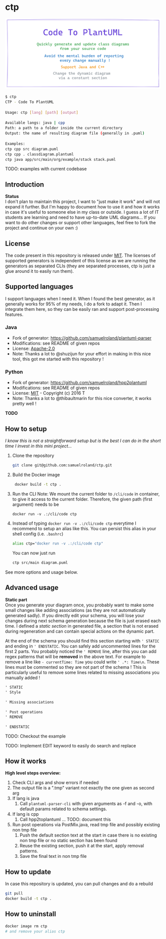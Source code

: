 # ctp

![branding](ctp.png)

```sh
$ ctp
CTP - Code To PlantUML

Usage: ctp [lang] [path] [output]

Available langs: java | cpp
Path: a path to a folder inside the current directory
Output: the name of resulting diagram file (generally in .puml)

Examples:
ctp cpp src diagram.puml
ctp cpp . classdiagram.plantuml
ctp java app/src/main/org/example/stack stack.puml
```

TODO: examples with current codebase

## Introduction
**Status**  
I don't plan to maintain this project, I want to "just make it work" and will not expand it further. But I'm happy to document how to use it and how it works in case it's useful to someone else in my class or outside. I guess a lot of IT students are learning and need to have up-to-date UML diagrams... If you want to do other changes or support other languages, feel free to fork the project and continue on your own :)

## License
The code present in this repository is released under [MIT](LICENSE). The licenses of supported generators is independent of this license as we are running the generators as separated CLIs (they are separated processes, ctp is just a glue around it to easily run them).

## Supported languages
I support languages when I need it. When I found the best generator, as it generally works for 95% of my needs, I do a fork to adapt it. Then I integrate them here, so they can be easily ran and support post-processing features.

### Java
- Fork of generator: https://github.com/samuelroland/plantuml-parser
- Modifications: see README of given repos
- License: [Apache-2.0](https://github.com/samuelroland/plantuml-parser/blob/main/LICENSE)
- Note: Thanks a lot to @shuzijun for your effort in making in this nice tool, this got me started with this repository !

### Python
- Fork of generator: https://github.com/samuelroland/hpp2plantuml
- Modifications: see README of given repos
- License: [MIT](https://github.com/samuelroland/hpp2plantuml/blob/master/LICENSE) - Copyright (c) 2016 T
- Note: Thanks a lot to @thibaultmarin for this nice converter, it works pretty well !

**TODO**

## How to setup
*I know this is not a straightforward setup but is the best I can do in the short time I invest in this mini project...*
1. Clone the repository
   ```sh
   git clone git@github.com:samuelroland/ctp.git
   ```
1. Build the Docker image
   ```sh
    docker build -t ctp .
   ```
1. Run the CLI
   Note: We mount the current folder to `/cli/code` in container, to give it access to the current folder. Therefore, the given path (first argument) needs to be 
    ```
    docker run -v .:/cli/code ctp
    ```
1. Instead of typing `docker run -v .:/cli/code ctp` everytime I recommend to setup an alias like this. You can persist this alias in your shell config (i.e. `.bashrc`)
    ```sh
    alias ctp="docker run -v .:/cli/code ctp"
    ```
    You can now just run 
    ```sh
    ctp src/main diagram.puml
    ```
See more options and usage below.

## Advanced usage

<!-- Optionally, if you need to customize your schema, here is how you can do it.

**TODO**

To see all possible options of the underlying parser CLI:
```sh
ctp parserhelp
``` -->

**Static part**  
Once you generate your diagram once, you probably want to make some small changes like adding associations (as they are not automatically generated sadly). If you directly edit your schema, you will lose your changes during next schema generation because the file is just erased each time. I defined a *static section* in generated file, a section that is not erased during regeneration and can contain special actions on the dynamic part.

At the end of the schema you should find this section starting with `' STATIC` and ending in `' ENDSTATIC`. You can safely add uncommented lines for the first 2 parts. You probably noticed the `' REMOVE` line, after this you can add regex patterns that will be **removed** in the above text. For example to remove a line like `- currentTime: Time` you could write `' .*: Time\n`. These lines must be commented so they are not part of the schema ! This is particularly useful to remove some lines related to missing associations you manually added !
```
' STATIC
' Style

' Missing associations

' Post operations
' REMOVE

' ENDSTATIC
```

TODO: Checkout the example 

TODO: Implement EDIT keyword to easily do search and replace

## How it works

**High level steps overview:**
1. Check CLI args and show errors if needed
1. The output file is a ".tmp" variant not exactly the one given as second arg
1. If lang is java
   1. Call `plantuml-parser-cli` with given arguments as -f and -o, with default params related to schema settings. 
1. If lang is cpp
   1. Call hpp2toplantuml ... TODO: document this
1. Run post operations via PostMix.java, read tmp file and possibly existing non tmp file
   1. Push the default section text at the start in case there is no existing non tmp file or no static section has been found
   1. Reuse the existing section, push it at the start, apply removal patterns.
   1. Save the final text in non tmp file

## How to update
In case this repository is updated, you can pull changes and do a rebuild
```sh
git pull
docker build -t ctp .
```

## How to uninstall
```sh
docker image rm ctp
# and remove your alias ctp
```